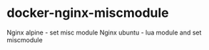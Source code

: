 # docker-nginx-miscmodule

Nginx alpine - set misc module 
Nginx ubuntu - lua module and set miscmodule

